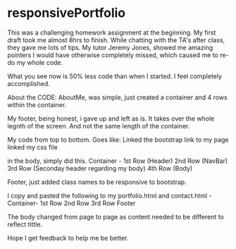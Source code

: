 # responsivePortfolio

This was a challenging homework assignment at the beginning. 
My first draft took me almost 8hrs to finish. 
While chatting with the TA's after class, they gave me lots of tips. 
My tutor Jeremy Jones, showed me amazing pointers I would have otherwise completely missed, which caused me to re-do my whole code. 

What you see now is 50% less code than when I started. I feel completely accomplished. 


About the CODE:
AboutMe, was simple, just created a container and 4 rows within the container. 

My footer, being honest, i gave up and left as is. It takes over the whole legnth of the screen. And not the same length of the container.  

My code from top to bottom. 
Goes like:
Linked the bootstrap link to my page
linked my css file

in the body, simply did this. 
Container - 
1st Row (Header)
2nd Row (NavBar)
3rd Row (Seconday header regarding my body)
4th Row (Body) 

Footer, just added class names to be responsive to bootstrap. 

I copy and pasted the following to my portfolio.html and contact.html
  -Container-
  1st Row
  2nd Row
  3rd Row
  Footer

The body changed from page to page as content needed to be different to reflect tittle. 

Hope I get feedback to help me be better. 
